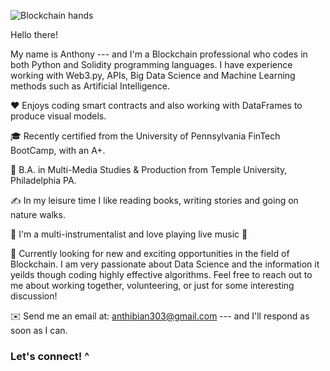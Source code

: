 ![Blockchain hands](https://user-images.githubusercontent.com/83500098/137349296-81ee6ec1-972d-4a59-b3e1-9c962537e198.jpg)

Hello there!

My name is Anthony --- and I'm a Blockchain professional who codes in both Python and Solidity programming languages. I have experience working with Web3.py, APIs, Big Data Science and Machine Learning methods such as Artificial Intelligence.

❤️ Enjoys coding smart contracts and also working with DataFrames to produce visual models.  

🎓 Recently certified from the University of Pennsylvania FinTech BootCamp, with an A+.

🌱 B.A. in Multi-Media Studies & Production from Temple University, Philadelphia PA.

✍️ In my leisure time I like reading books, writing stories and going on nature walks.

🎵 I'm a multi-instrumentalist and love playing live music 🎵

💬 Currently looking for new and exciting opportunities in the field of Blockchain. I am very passionate about Data Science and the information it yeilds though coding highly effective algorithms. Feel free to reach out to me about working together, volunteering, or just for some interesting discussion!

✉️ Send me an email at: anthibian303@gmail.com --- and I'll respond as soon as I can.

### Let's connect! ^
